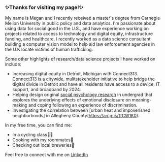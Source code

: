### ✨Thanks for visiting my page!✨

My name is Megan and I recently received a master's degree from Carnegie Mellon University in public policy and data analytics. I'm passionate about using data for social good in the U.S., and have experience working on projects related to access to technology and digital equity, infrastructure funding, and healthcare. I recently worked as a data science consultant building a computer vision model to help aid law enforcement agencies in the U.K locate victims of human trafficking.

Some other highlights of research/data science projects I have worked on include: 
- Increasing digital equity in Detroit, Michigan with Connect313. Connect313 is a citywide, mulitstakeholder initiative to help bridge the digital divide in Detroit and have all residents have access to a device, IT support, and broadband by 2024.
- Helping design original [social psychology research](https://wp.stolaf.edu/news/researchers-examine-the-benefits-of-discussing-discrimination) in undergrad that explores the underlying effects of emotional disclosure on meaning-making and coping following an experience of discrimination. 
- Investigating the correlation between [urban heat and impoverished neighborhoods] in Allegheny County(https://arcg.is/1fCW1K0).


In my free time, you can find me:
- In a cycling class🚴‍♂️
- Cooking with my roommates🍴
- Checking out local breweries🍻

Feel free to connect with me on [LinkedIn](https://www.linkedin.com/in/megan-hussey/)
